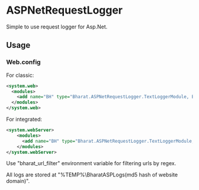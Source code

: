 # ASPNetRequestLogger
Simple to use request logger for Asp.Net.

## Usage
### Web.config

For classic:
```xml
<system.web>
  <modules>
    <add name="BH" type="Bharat.ASPNetRequestLogger.TextLoggerModule, Bharat.ASPNetRequestLogger" />
  </modules>
</system.web>
```
For integrated:
```xml
<system.webServer>
    <modules>
      <add name="BH" type="Bharat.ASPNetRequestLogger.TextLoggerModule, Bharat.ASPNetRequestLogger" />
    </modules>
</system.webServer>
```

Use "bharat_url_filter" environment variable for filtering urls by regex.

All logs are stored at "%TEMP%\BharatASPLogs\(md5 hash of website domain)\".
